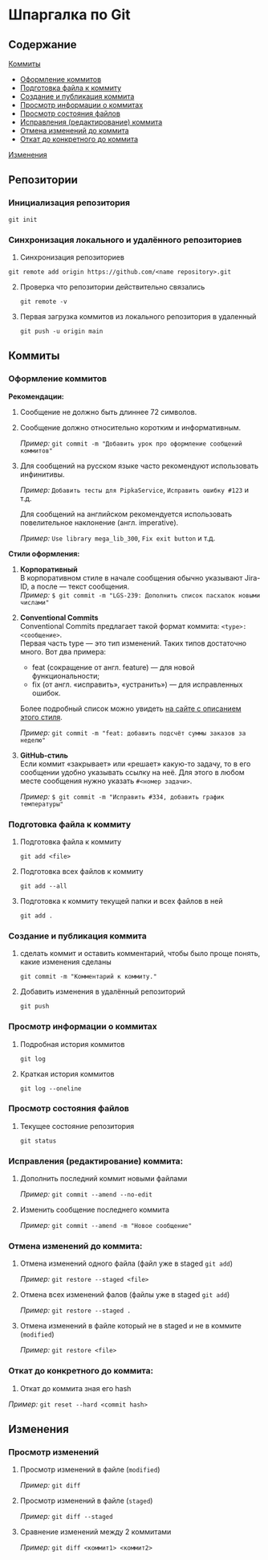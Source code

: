 # Шпаргалка по Git
## Содержание
[Коммиты](#commits)
   - [Оформление коммитов](#decoration_commits)
   - [Подготовка файла к коммиту](#preparation_commits) 
   - [Создание и публикация коммита](#create_commits)
   - [Просмотр информации о коммитах](#watch_info_commits)
   - [Просмотр состояния файлов](#watch_state_commits)
   - [Исправления (редактирование) коммита](#edit_commits)
   - [Отмена изменений до коммита](#cancel_commits)
   - [Откат до конкретного до коммита](#rollback_commits)
     
[Изменения](#changes)

## Репозитории
### Инициализация репозитория
`git init`

### Синхронизация локального и удалённого репозиториев
1. Синхронизация репозиториев

`git remote add origin https://github.com/<name repository>.git`

2. Проверка что репозитории действительно связались

   `git remote -v`

3. Первая загрузка коммитов из локального репозитория в удаленный

   `git push -u origin main`

## <a id='commits'>Коммиты</a>
### <a id='decoration_commits'>Оформление коммитов</a>

**Рекомендации:**
1. Сообщение не должно быть длиннее 72 символов.
2. Сообщение должно относительно коротким и информативным.
   
   *Пример:* `git commit -m "Добавить урок про оформление сообщений коммитов"`
3. Для сообщений на русском языке часто рекомендуют использовать инфинитивы.

    *Пример:* `Добавить тесты для PipkaService`, `Исправить ошибку #123` и т.д.

   Для сообщений на английском рекомендуется использовать повелительное наклонение (англ. imperative).

    *Пример:* `Use library mega_lib_300`, `Fix exit button` и т.д.
   
**Стили оформления:**
1. **Корпоративный**  
   В корпоративном стиле в начале сообщения обычно указывают Jira-ID, а после — текст сообщения.  
    *Пример:* `$ git commit -m "LGS-239: Дополнить список пасхалок новыми числами" `
2.  **Conventional Commits**  
    Conventional Commits предлагает такой формат коммита: `<type>: <сообщение>`.  
    Первая часть type — это тип изменений. Таких типов достаточно много. Вот два примера:  
      - feat (сокращение от англ. feature) — для новой функциональности;
      - fix (от англ. «исправить», «устранить») — для исправленных ошибок.
        
    Более подробный список можно увидеть [на сайте с описанием этого стиля](https://www.conventionalcommits.org/ru/v1.0.0-beta.4/#%D1%81%D0%BF%D0%B5%D1%86%D0%B8%D1%84%D0%B8%D0%BA%D0%B0%D1%86%D0%B8%D1%8F).

    *Пример:* `git commit -m "feat: добавить подсчёт суммы заказов за неделю" `

3. **GitHub-стиль**  
   Если коммит «закрывает» или «решает» какую-то задачу, то в его сообщении удобно указывать ссылку на неё. Для этого в любом месте сообщения нужно указать `#<номер задачи>`.
    
    *Пример:* `$ git commit -m "Исправить #334, добавить график температуры" `

### <a id='preparation_commits'>Подготовка файла к коммиту</a>
1. Подготовка файла к коммиту

   `git add <file>`
   
2. Подготовка всех файлов к коммиту

   `git add --all`

3. Подготовка к коммиту текущей папки и всех файлов в ней

    `git add .`

### <a id='create_commits'> Создание и публикация коммита</a>

1. сделать коммит и оставить комментарий, чтобы было проще понять, какие изменения сделаны

   `git commit -m "Комментарий к коммиту."`

2. Добавить изменения в удалённый репозиторий

   `git push`

### <a id='watch_info_commits'>Просмотр информации о коммитах</a>  

1. Подробная история коммитов

   `git log`

2. Краткая история коммитов

    `git log --oneline` 

### <a id='watch_state_commits'>Просмотр состояния файлов</a> 

1. Текущее состояние репозитория

   `git status` 

### <a id='edit_commits'>Исправления (редактирование) коммита:</a>
1. Дополнить последний коммит новыми файлами

    *Пример:* `git commit --amend --no-edit `
   
 2. Изменить сообщение последнего коммита

     *Пример:* `git commit --amend -m "Новое сообщение"`
    
### <a id='cancel_commits'>Отмена изменений до коммита:</a>
1. Отмена изменений одного файла (файл уже в staged `git add`)

     *Пример:* `git restore --staged <file>`
2. Отмена всех изменений фалов (файлы уже в staged `git add`)

   *Пример:* `git restore --staged .`

3. Отмена изменений в файле который не в staged и не в коммите (`modified`)

    *Пример:* `git restore <file>`

### <a id='rollback_commits'>Откат до конкретного до коммита:</a> 

1. Откат до коммита зная его hash

  *Пример:* `git reset --hard <commit hash>`

## <a id='changes'>Изменения</a>

### Просмотр изменений

1. Просмотр изменений в файле (`modified`)

   *Пример:* `git diff`

2. Просмотр изменений в файле (`staged`)

    *Пример:* `git diff --staged`
   
3. Сравнение изменений между 2 коммитами

   *Пример:* `git diff <коммит1> <коммит2>`
